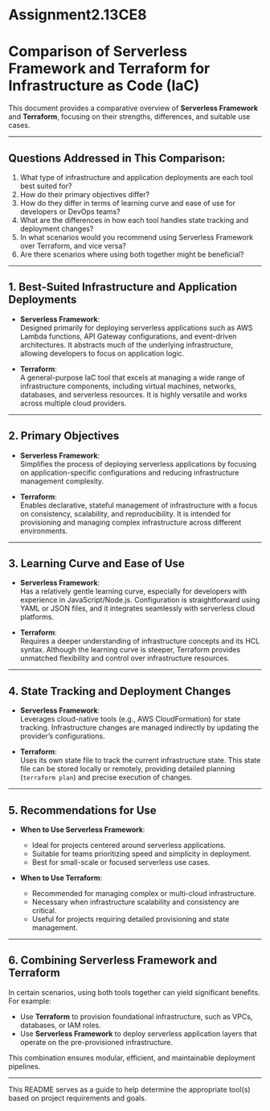# Assignment2.13CE8

# Comparison of Serverless Framework and Terraform for Infrastructure as Code (IaC)

This document provides a comparative overview of **Serverless Framework** and **Terraform**, focusing on their strengths, differences, and suitable use cases.

---

## Questions Addressed in This Comparison:

1. What type of infrastructure and application deployments are each tool best suited for?  
2. How do their primary objectives differ?  
3. How do they differ in terms of learning curve and ease of use for developers or DevOps teams?  
4. What are the differences in how each tool handles state tracking and deployment changes?  
5. In what scenarios would you recommend using Serverless Framework over Terraform, and vice versa?  
6. Are there scenarios where using both together might be beneficial?  

---

## 1. Best-Suited Infrastructure and Application Deployments

- **Serverless Framework**:  
  Designed primarily for deploying serverless applications such as AWS Lambda functions, API Gateway configurations, and event-driven architectures. It abstracts much of the underlying infrastructure, allowing developers to focus on application logic.

- **Terraform**:  
  A general-purpose IaC tool that excels at managing a wide range of infrastructure components, including virtual machines, networks, databases, and serverless resources. It is highly versatile and works across multiple cloud providers.

---

## 2. Primary Objectives

- **Serverless Framework**:  
  Simplifies the process of deploying serverless applications by focusing on application-specific configurations and reducing infrastructure management complexity.

- **Terraform**:  
  Enables declarative, stateful management of infrastructure with a focus on consistency, scalability, and reproducibility. It is intended for provisioning and managing complex infrastructure across different environments.

---

## 3. Learning Curve and Ease of Use

- **Serverless Framework**:  
  Has a relatively gentle learning curve, especially for developers with experience in JavaScript/Node.js. Configuration is straightforward using YAML or JSON files, and it integrates seamlessly with serverless cloud platforms.

- **Terraform**:  
  Requires a deeper understanding of infrastructure concepts and its HCL syntax. Although the learning curve is steeper, Terraform provides unmatched flexibility and control over infrastructure resources.

---

## 4. State Tracking and Deployment Changes

- **Serverless Framework**:  
  Leverages cloud-native tools (e.g., AWS CloudFormation) for state tracking. Infrastructure changes are managed indirectly by updating the provider’s configurations.

- **Terraform**:  
  Uses its own state file to track the current infrastructure state. This state file can be stored locally or remotely, providing detailed planning (`terraform plan`) and precise execution of changes.

---

## 5. Recommendations for Use

- **When to Use Serverless Framework**:  
  - Ideal for projects centered around serverless applications.  
  - Suitable for teams prioritizing speed and simplicity in deployment.  
  - Best for small-scale or focused serverless use cases.  

- **When to Use Terraform**:  
  - Recommended for managing complex or multi-cloud infrastructure.  
  - Necessary when infrastructure scalability and consistency are critical.  
  - Useful for projects requiring detailed provisioning and state management.  

---

## 6. Combining Serverless Framework and Terraform

In certain scenarios, using both tools together can yield significant benefits. For example:

- Use **Terraform** to provision foundational infrastructure, such as VPCs, databases, or IAM roles.  
- Use **Serverless Framework** to deploy serverless application layers that operate on the pre-provisioned infrastructure.  

This combination ensures modular, efficient, and maintainable deployment pipelines.

---

This README serves as a guide to help determine the appropriate tool(s) based on project requirements and goals.
